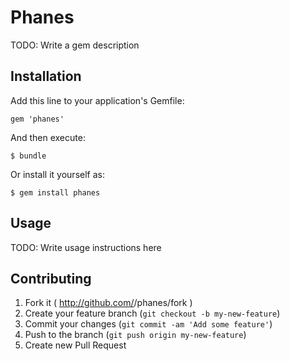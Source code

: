 # Phanes

TODO: Write a gem description

## Installation

Add this line to your application's Gemfile:

    gem 'phanes'

And then execute:

    $ bundle

Or install it yourself as:

    $ gem install phanes

## Usage

TODO: Write usage instructions here

## Contributing

1. Fork it ( http://github.com/<my-github-username>/phanes/fork )
2. Create your feature branch (`git checkout -b my-new-feature`)
3. Commit your changes (`git commit -am 'Add some feature'`)
4. Push to the branch (`git push origin my-new-feature`)
5. Create new Pull Request
